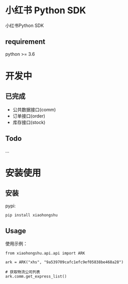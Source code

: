 # 小红书 Python SDK

小红书Python SDK

## requirement

python >= 3.6

# 开发中

## 已完成

* 公共数据接口(comm)
* 订单接口(order)
* 库存接口(stock)

## Todo

...

# 安装使用

## 安装

pypi:

```python
pip install xiaohongshu
```


## Usage

使用示例：
```
from xiaohongshu.api.api import ARK

ark = ARK("xhs", "9a539709cafc1efc9ef05838be468a28")

# 获取物流公司列表
ark.comm.get_express_list()
```
